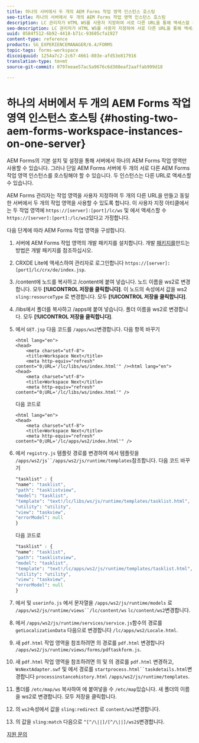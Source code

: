 ```yaml
---
title: 하나의 서버에서 두 개의 AEM Forms 작업 영역 인스턴스 호스팅
seo-title: 하나의 서버에서 두 개의 AEM Forms 작업 영역 인스턴스 호스팅
description: LC 관리자가 HTML WS를 사용자 지정하여 서로 다른 URL을 통해 액세스할 수 있는 단일 서버에 두 개의 인스턴스를 호스팅할 수 있는 방법입니다.
seo-description: LC 관리자가 HTML WS를 사용자 지정하여 서로 다른 URL을 통해 액세스할 수 있는 단일 서버에 두 개의 인스턴스를 호스팅할 수 있는 방법입니다.
uuid: 0584f512-6b92-4418-b71c-93605cfa1927
content-type: reference
products: SG_EXPERIENCEMANAGER/6.4/FORMS
topic-tags: forms-workspace
discoiquuid: 1254a7c2-2c67-4661-803e-afd53e817916
translation-type: tm+mt
source-git-commit: 0797eeae57ac5a9676c6d308eaf2aaffab999d18

---
```



# 하나의 서버에서 두 개의 AEM Forms 작업 영역 인스턴스 호스팅 {#hosting-two-aem-forms-workspace-instances-on-one-server}

AEM Forms의 기본 설치 및 설정을 통해 서버에서 하나의 AEM Forms 작업 영역만 사용할 수 있습니다. 그러나 단일 AEM Forms 서버에 두 개의 서로 다른 AEM Forms 작업 영역 인스턴스를 호스팅해야 할 수 있습니다. 두 인스턴스는 다른 URL로 액세스할 수 있습니다.

AEM Forms 관리자는 작업 영역을 사용자 지정하여 두 개의 다른 URL을 만들고 동일한 서버에서 두 개의 작업 영역을 사용할 수 있도록 합니다. 이 사용자 지정 아티클에서는 두 작업 영역에 `https://[server]:[port]/lc/ws` 및 에서 액세스할 수 `https://[server]:[port]:/lc/ws2`있다고 가정합니다.

다음 단계에 따라 AEM Forms 작업 영역을 구성합니다.

1. 서버에 AEM Forms 작업 영역의 개발 패키지를 설치합니다. 개발 [패키지를](/help/forms/using/introduction-customizing-html-workspace.md#p-crx-package-p)만드는 방법은 개발 패키지를 참조하십시오.
1. CRXDE Lite에 액세스하여 관리자로 로그인합니다 `https://[server]:[port]/lc/crx/de/index.jsp`.
1. /content에 노드를 복사하고 /content에 붙여 넣습니다. 노드 이름을 ws2로 변경합니다. 모두 **[!UICONTROL 저장을 클릭합니다]**. 이 노드의 속성에서 값을 ws2 `sling:resourceType` 로 변경합니다. 모두 **[!UICONTROL 저장을 클릭합니다]**.

1. /libs에서 폴더를 복사하고 /apps에 붙여 넣습니다. 폴더 이름을 ws2로 변경합니다. 모두 **[!UICONTROL 저장을 클릭합니다]**.
1. 에서 `GET.jsp` 다음 코드를 `/apps/ws2`변경합니다. 다음 항목 바꾸기

   ```
   <html lang="en">
   <head>
       <meta charset="utf-8">
       <title>Workspace Next</title>
       <meta http-equiv="refresh" content="0;URL='/lc/libs/ws/index.html'" /><html lang="en">
   <head>
       <meta charset="utf-8">
       <title>Workspace Next</title>
       <meta http-equiv="refresh" content="0;URL='/lc/libs/ws/index.html'" />
   ```

   다음 코드로

   ```
   <html lang="en">
   <head>
       <meta charset="utf-8">
       <title>Workspace Next</title>
       <meta http-equiv="refresh" content="0;URL='/lc/apps/ws2/index.html'" />
   ```

1. 에서 `registry.js` 템플릿 경로를 변경하여 에서 템플릿을 `/apps/ws2/js``/apps/ws2/js/runtime/templates`참조합니다. 다음 코드 바꾸기

   ```css
   "tasklist" : {
   "name": "tasklist",
   "path": "tasklistview",
   "model": "tasklist",
   "template": "text!/lc/libs/ws/js/runtime/templates/tasklist.html",
   "utility": "utility",
   "view": "taskview",
   "errorModel": null
   }
   ```

   다음 코드로

   ```css
   "tasklist" : {
   "name": "tasklist",
   "path": "tasklistview",
   "model": "tasklist",
   "template": "text!/lc/apps/ws2/js/runtime/templates/tasklist.html",
   "utility": "utility",
   "view": "taskview",
   "errorModel": null
   }
   ```

1. 에서 및 `userinfo.js` 에서 문자열을 `/apps/ws2/js/runtime/models` 로 `/apps/ws2/js/runtime/views``/lc/content/ws` `lc/content/ws2`변경합니다.

1. 에서 `/apps/ws2/js/runtime/services/service.js`함수의 경로를 `getLocalizationData` 다음으로 변경합니다 `/lc/apps/ws2/Locale.html`.

1. 새 `pdf.html` 작업 영역을 참조하려면 의 경로를 `pdf.html` 변경합니다 `/apps/ws2/js/runtime/views/forms/pdftaskform.js`.

1. 새 `pdf.html` 작업 영역을 참조하려면 의 및 의 경로를 `pdf.html` 변경하고, `WsNextAdapter.swf` 및 에서 경로를 `startprocess.html``taskdetails.html`변경합니다 `processinstancehistory.html` `/apps/ws2/js/runtime/templates`.

1. 폴더를 `/etc/map/ws` 복사하여 에 붙여넣을 수 `/etc/map`있습니다. 새 폴더의 이름을 ws2로 변경합니다. 모두 저장을 클릭합니다.

1. 의 `ws2`속성에서 값을 `sling:redirect` 로 `content/ws2`변경합니다.

1. 의 값을 `sling:match` 다음으로 `^[^/\||]/[^/\||]/ws2$`변경합니다.

[지원 문의](https://www.adobe.com/account/sign-in.supportportal.html)
